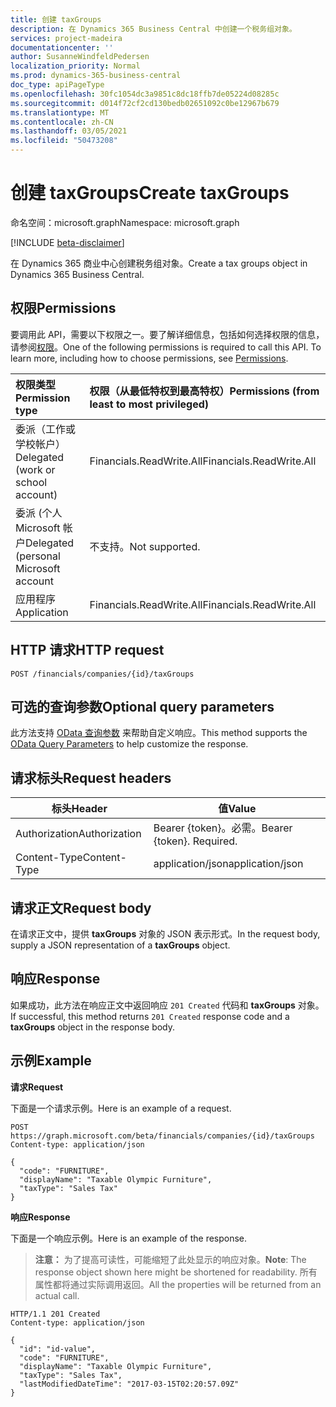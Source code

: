 ```yaml
---
title: 创建 taxGroups
description: 在 Dynamics 365 Business Central 中创建一个税务组对象。
services: project-madeira
documentationcenter: ''
author: SusanneWindfeldPedersen
localization_priority: Normal
ms.prod: dynamics-365-business-central
doc_type: apiPageType
ms.openlocfilehash: 30fc1054dc3a9851c8dc18ffb7de05224d08285c
ms.sourcegitcommit: d014f72cf2cd130bedb02651092c0be12967b679
ms.translationtype: MT
ms.contentlocale: zh-CN
ms.lasthandoff: 03/05/2021
ms.locfileid: "50473208"
---
```

# <a name="create-taxgroups"></a><span data-ttu-id="5c6c8-103">创建 taxGroups</span><span class="sxs-lookup"><span data-stu-id="5c6c8-103">Create taxGroups</span></span>

<span data-ttu-id="5c6c8-104">命名空间：microsoft.graph</span><span class="sxs-lookup"><span data-stu-id="5c6c8-104">Namespace: microsoft.graph</span></span>

[!INCLUDE [beta-disclaimer](../../includes/beta-disclaimer.md)]

<span data-ttu-id="5c6c8-105">在 Dynamics 365 商业中心创建税务组对象。</span><span class="sxs-lookup"><span data-stu-id="5c6c8-105">Create a tax groups object in Dynamics 365 Business Central.</span></span>

## <a name="permissions"></a><span data-ttu-id="5c6c8-106">权限</span><span class="sxs-lookup"><span data-stu-id="5c6c8-106">Permissions</span></span>
<span data-ttu-id="5c6c8-p101">要调用此 API，需要以下权限之一。要了解详细信息，包括如何选择权限的信息，请参阅[权限](/graph/permissions-reference)。</span><span class="sxs-lookup"><span data-stu-id="5c6c8-p101">One of the following permissions is required to call this API. To learn more, including how to choose permissions, see [Permissions](/graph/permissions-reference).</span></span>

|<span data-ttu-id="5c6c8-109">权限类型</span><span class="sxs-lookup"><span data-stu-id="5c6c8-109">Permission type</span></span> |<span data-ttu-id="5c6c8-110">权限（从最低特权到最高特权）</span><span class="sxs-lookup"><span data-stu-id="5c6c8-110">Permissions (from least to most privileged)</span></span>|
|:---------------|:------------------------------------------|
|<span data-ttu-id="5c6c8-111">委派（工作或学校帐户）</span><span class="sxs-lookup"><span data-stu-id="5c6c8-111">Delegated (work or school account)</span></span>|<span data-ttu-id="5c6c8-112">Financials.ReadWrite.All</span><span class="sxs-lookup"><span data-stu-id="5c6c8-112">Financials.ReadWrite.All</span></span> |
|<span data-ttu-id="5c6c8-113">委派 (个人 Microsoft 帐户</span><span class="sxs-lookup"><span data-stu-id="5c6c8-113">Delegated (personal Microsoft account</span></span>|<span data-ttu-id="5c6c8-114">不支持。</span><span class="sxs-lookup"><span data-stu-id="5c6c8-114">Not supported.</span></span>|
|<span data-ttu-id="5c6c8-115">应用程序</span><span class="sxs-lookup"><span data-stu-id="5c6c8-115">Application</span></span>|<span data-ttu-id="5c6c8-116">Financials.ReadWrite.All</span><span class="sxs-lookup"><span data-stu-id="5c6c8-116">Financials.ReadWrite.All</span></span>|

## <a name="http-request"></a><span data-ttu-id="5c6c8-117">HTTP 请求</span><span class="sxs-lookup"><span data-stu-id="5c6c8-117">HTTP request</span></span>
```
POST /financials/companies/{id}/taxGroups
```

## <a name="optional-query-parameters"></a><span data-ttu-id="5c6c8-118">可选的查询参数</span><span class="sxs-lookup"><span data-stu-id="5c6c8-118">Optional query parameters</span></span>
<span data-ttu-id="5c6c8-119">此方法支持 [OData 查询参数](/graph/query-parameters) 来帮助自定义响应。</span><span class="sxs-lookup"><span data-stu-id="5c6c8-119">This method supports the [OData Query Parameters](/graph/query-parameters) to help customize the response.</span></span>

## <a name="request-headers"></a><span data-ttu-id="5c6c8-120">请求标头</span><span class="sxs-lookup"><span data-stu-id="5c6c8-120">Request headers</span></span>

|<span data-ttu-id="5c6c8-121">标头</span><span class="sxs-lookup"><span data-stu-id="5c6c8-121">Header</span></span>|<span data-ttu-id="5c6c8-122">值</span><span class="sxs-lookup"><span data-stu-id="5c6c8-122">Value</span></span>|
|------|-----|
|<span data-ttu-id="5c6c8-123">Authorization</span><span class="sxs-lookup"><span data-stu-id="5c6c8-123">Authorization</span></span>  |<span data-ttu-id="5c6c8-p102">Bearer {token}。必需。</span><span class="sxs-lookup"><span data-stu-id="5c6c8-p102">Bearer {token}. Required.</span></span> |
|<span data-ttu-id="5c6c8-126">Content-Type</span><span class="sxs-lookup"><span data-stu-id="5c6c8-126">Content-Type</span></span>  |<span data-ttu-id="5c6c8-127">application/json</span><span class="sxs-lookup"><span data-stu-id="5c6c8-127">application/json</span></span>   |

## <a name="request-body"></a><span data-ttu-id="5c6c8-128">请求正文</span><span class="sxs-lookup"><span data-stu-id="5c6c8-128">Request body</span></span>
<span data-ttu-id="5c6c8-129">在请求正文中，提供 **taxGroups** 对象的 JSON 表示形式。</span><span class="sxs-lookup"><span data-stu-id="5c6c8-129">In the request body, supply a JSON representation of a **taxGroups** object.</span></span>

## <a name="response"></a><span data-ttu-id="5c6c8-130">响应</span><span class="sxs-lookup"><span data-stu-id="5c6c8-130">Response</span></span>
<span data-ttu-id="5c6c8-131">如果成功，此方法在响应正文中返回响应 ```201 Created``` 代码和 **taxGroups** 对象。</span><span class="sxs-lookup"><span data-stu-id="5c6c8-131">If successful, this method returns ```201 Created``` response code and a **taxGroups** object in the response body.</span></span>

## <a name="example"></a><span data-ttu-id="5c6c8-132">示例</span><span class="sxs-lookup"><span data-stu-id="5c6c8-132">Example</span></span>

<span data-ttu-id="5c6c8-133">**请求**</span><span class="sxs-lookup"><span data-stu-id="5c6c8-133">**Request**</span></span>

<span data-ttu-id="5c6c8-134">下面是一个请求示例。</span><span class="sxs-lookup"><span data-stu-id="5c6c8-134">Here is an example of a request.</span></span>

```http
POST https://graph.microsoft.com/beta/financials/companies/{id}/taxGroups
Content-type: application/json

{
  "code": "FURNITURE",
  "displayName": "Taxable Olympic Furniture",
  "taxType": "Sales Tax"
}
```

<span data-ttu-id="5c6c8-135">**响应**</span><span class="sxs-lookup"><span data-stu-id="5c6c8-135">**Response**</span></span>

<span data-ttu-id="5c6c8-136">下面是一个响应示例。</span><span class="sxs-lookup"><span data-stu-id="5c6c8-136">Here is an example of the response.</span></span> 

> <span data-ttu-id="5c6c8-137">**注意：** 为了提高可读性，可能缩短了此处显示的响应对象。</span><span class="sxs-lookup"><span data-stu-id="5c6c8-137">**Note**: The response object shown here might be shortened for readability.</span></span> <span data-ttu-id="5c6c8-138">所有属性都将通过实际调用返回。</span><span class="sxs-lookup"><span data-stu-id="5c6c8-138">All the properties will be returned from an actual call.</span></span>

```http
HTTP/1.1 201 Created
Content-type: application/json

{
  "id": "id-value",
  "code": "FURNITURE",
  "displayName": "Taxable Olympic Furniture",
  "taxType": "Sales Tax",
  "lastModifiedDateTime": "2017-03-15T02:20:57.09Z"
}

```


